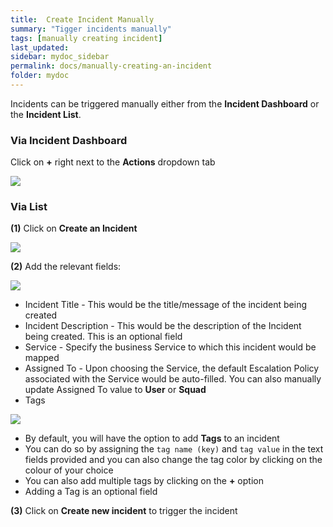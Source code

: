 ```yaml
---
title:  Create Incident Manually
summary: "Tigger incidents manually"
tags: [manually creating incident]
last_updated:
sidebar: mydoc_sidebar
permalink: docs/manually-creating-an-incident
folder: mydoc
---
```


Incidents can be triggered manually either from the **Incident Dashboard** or the **Incident List**.

### Via **Incident Dashboard**

Click on **+** right next to the **Actions** dropdown tab 

![](images/manual1.png)

### Via **List**

**(1)** Click on **Create an Incident**

![](images/manual2.png)

**(2)** Add the relevant fields:

![](images/manual3.png)

- Incident Title - This would be the title/message of the incident being created
- Incident Description - This would be the description of the Incident being created. This is an optional field
- Service - Specify the business Service to which this incident would be mapped
- Assigned To - Upon choosing the Service, the default Escalation Policy associated with the Service would be auto-filled. You can also manually update Assigned To value to **User** or **Squad**
- Tags 

![](images/manual4.png)

- By default, you will have the option to add **Tags** to an incident 
- You can do so by assigning the `tag name (key)` and `tag value` in the text fields provided and you can also change the tag color by clicking on the colour of your choice
- You can also add multiple tags by clicking on the **+** option
- Adding a Tag is an optional field

**(3)** Click on **Create new incident** to trigger the incident